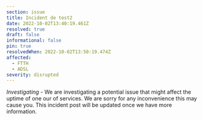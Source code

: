 ```yaml
---
section: issue
title: Incident de test2
date: 2022-10-02T13:40:19.461Z
resolved: true
draft: false
informational: false
pin: true
resolvedWhen: 2022-10-02T13:50:19.474Z
affected:
  - FTTH
  - ADSL
severity: disrupted
---
```

*Investigating* - We are investigating a potential issue that might affect the uptime of one our of services. We are sorry for any inconvenience this may cause you. This incident post will be updated once we have more information.